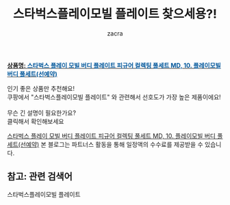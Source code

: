﻿---
layout: post
title:  "스타벅스플레이모빌 플레이트 찾으세용?!"
author: zacra
categories: [ 아이템 ]
tags: [스타벅스플레이모빌 플레이트]
image: https://static.coupangcdn.com/image/vendor_inventory/7c55/c470117954b5f4b87fa3ee8489409e11566dc0438e70b2ef511b4c8b9f1b.JPG 
description: "쿠팡에서 스타벅스플레이모빌 플레이트 관련 키워드로 가장 고객 선호도가 높은 제품이랍니다."
rating: 4.5
---

<a href="https://link.coupang.com/re/AFFSDP?lptag=AF8407795&pageKey=4771907728&itemId=6091928596&vendorItemId=73573445487&traceid=V0-153-6ebaaf04a00c0acb"><b>상품명: <font color='#01579B'>스타벅스 플레이 모빌 버디 플레이트 피규어 컬렉팅 풀세트 MD, 10. 플레이모빌 버디 풀세트(선예약)</font></b></a>

인기 좋은 상품만 추천해요!<br/>
쿠팡에서 "스타벅스플레이모빌 플레이트" 와 관련해서 선호도가 가장 높은 제품이에요!<br/><br/>
무슨 긴 설명이 필요한가요?  
클릭해서 확인해보세요


<a href="https://link.coupang.com/re/AFFSDP?lptag=AF8407795&pageKey=4771907728&itemId=6091928596&vendorItemId=73573445487&traceid=V0-153-6ebaaf04a00c0acb">스타벅스 플레이 모빌 버디 플레이트 피규어 컬렉팅 풀세트 MD, 10. 플레이모빌 버디 풀세트(선예약)</a>
본 블로그는 파트너스 활동을 통해 일정액의 수수료를 제공받을 수 있습니다.

## 참고: 관련 검색어    
스타벅스플레이모빌 플레이트